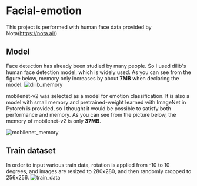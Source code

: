 # Facial-emotion

This project is performed with human face data provided by Nota(https://nota.ai/)

## Model
Face detection has already been studied by many people.
So I used dilib's human face detection model, which is widely used.
As you can see from the figure below, memory only increases by about __7MB__ when declaring the model.
![dilib_memory](https://user-images.githubusercontent.com/45653968/100175735-4fd1d300-2f12-11eb-964b-6281a863f574.JPG)


mobilenet-v2 was selected as a model for emotion classification.
It is also a model with small memory and pretrained-weight learned with ImageNet in Pytorch is provided,
so I thought it would be possible to satisfy both performance and memory.
As you can see from the picture below, the memory of mobilenet-v2 is only __37MB__.

![mobilenet_memory](https://user-images.githubusercontent.com/45653968/100175715-45173e00-2f12-11eb-9ffa-8c5e8533e267.JPG)


## Train dataset
In order to input various train data, rotation is applied from -10 to 10 degrees,
and images are resized to 280x280, and then randomly cropped to 256x256.
![train_data](https://user-images.githubusercontent.com/45653968/100174453-d1743180-2f0f-11eb-8971-c834d560df14.JPG)

